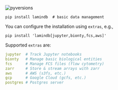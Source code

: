 ![pyversions](https://img.shields.io/pypi/pyversions/lamindb)

```shell
pip install lamindb  # basic data management
```

You can configure the installation using `extras`, e.g.,

```shell
pip install 'lamindb[jupyter,bionty,fcs,aws]'
```

Supported `extras` are:

```yaml
jupyter  # Track Jupyter notebooks
bionty   # Manage basic biological entities
fcs      # Manage FCS files (flow cytometry)
zarr     # Store & stream arrays with zarr
aws      # AWS (s3fs, etc.)
gcp      # Google Cloud (gcfs, etc.)
postgres # Postgres server
```
